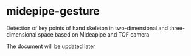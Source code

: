 # midepipe-gesture
Detection of key points of hand skeleton in two-dimensional and three-dimensional space based on Mideapipe and TOF camera

The document will be updated later
